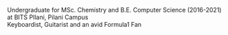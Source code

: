 Undergraduate for MSc. Chemistry and B.E. Computer Science (2016-2021) at BITS PIlani, Pilani Campus
<br />Keyboardist, Guitarist and an avid Formula1 Fan
